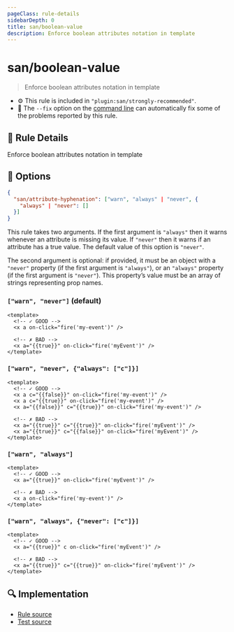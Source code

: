 ```yaml
---
pageClass: rule-details
sidebarDepth: 0
title: san/boolean-value
description: Enforce boolean attributes notation in template
---
```

# san/boolean-value
> Enforce boolean attributes notation in template

- :gear: This rule is included in `"plugin:san/strongly-recommended"`.
- :wrench: The `--fix` option on the [command line](https://eslint.org/docs/user-guide/command-line-interface#fixing-problems) can automatically fix some of the problems reported by this rule.

## :book: Rule Details

Enforce boolean attributes notation in template


## :wrench: Options

```json
{
  "san/attribute-hyphenation": ["warn", "always" | "never", {
    "always" | "never": []
  }]
}
```
This rule takes two arguments. If the first argument is `"always"` then it warns whenever an attribute is missing its value. If `"never"` then it warns if an attribute has a true value. The default value of this option is `"never"`.

The second argument is optional: if provided, it must be an object with a `"never"` property (if the first argument is `"always"`), or an `"always"` property (if the first argument is `"never"`). This property’s value must be an array of strings representing prop names.


### `["warn", "never"]` (default)

<eslint-code-block :rules="{'san/boolean-value': ['warn']}">

```vue
<template>
  <!-- ✓ GOOD -->
  <x a on-click="fire('my-event')" />

  <!-- ✗ BAD -->
  <x a="{{true}}" on-click="fire('myEvent')" />
</template>
```

</eslint-code-block>

### `["warn", "never", {"always": ["c"]}]` 

<eslint-code-block :rules="{'san/boolean-value': ['warn', 'never', {'always': ['c']}]}">

```vue
<template>
  <!-- ✓ GOOD -->
  <x a c="{{false}}" on-click="fire('my-event')" />
  <x a c="{{true}}" on-click="fire('my-event')" />
  <x a="{{false}}" c="{{true}}" on-click="fire('my-event')" />

  <!-- ✗ BAD -->
  <x a="{{true}}" c="{{true}}" on-click="fire('myEvent')" />
  <x a="{{true}}" c="{{false}}" on-click="fire('myEvent')" />
</template>
```

</eslint-code-block>

### `["warn", "always"]`

<eslint-code-block :rules="{'san/boolean-value': ['warn', 'always']}">

```vue
<template>
  <!-- ✓ GOOD -->
  <x a="{{true}}" on-click="fire('myEvent')" />

  <!-- ✗ BAD -->
  <x a on-click="fire('my-event')" />
</template>
```

</eslint-code-block>

### `["warn", "always", {"never": ["c"]}]`

<eslint-code-block :rules="{'san/boolean-value': ['warn', 'always', {'never': ['c']}]}">

```vue
<template>
  <!-- ✓ GOOD -->
  <x a="{{true}}" c on-click="fire('myEvent')" />

  <!-- ✗ BAD -->
  <x a="{{true}}" c="{{true}}" on-click="fire('myEvent')" />
</template>
```

</eslint-code-block>

## :mag: Implementation

- [Rule source](https://github.com/ecomfe/eslint-plugin-san/blob/master/lib/rules/boolean-value.js)
- [Test source](https://github.com/ecomfe/eslint-plugin-san/blob/master/tests/lib/rules/boolean-value.js)
